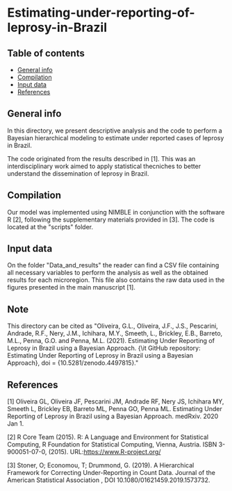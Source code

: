 # Estimating-under-reporting-of-leprosy-in-Brazil

## Table of contents
* [General info](#general-info)
* [Compilation](#compilation)
* [Input data](#data)
* [References](#references)

## General info
In this directory, we present descriptive analysis and the code to perform a Bayesian hierarchical modeling to estimate under reported cases of leprosy in Brazil.

The code originated from the results described in [1]. This was an interdisciplinary work aimed to apply statistical thecniches to better understand the dissemination of leprosy in Brazil. 

## Compilation
Our model was implemented using NIMBLE in conjunction with the software R [2], following the supplementary materials provided in [3]. The code is located at the "scripts" folder.

## Input data
On the folder "Data_and_results" the reader can find a CSV file containing all necessary variables to perform the analysis as well as the obtained results for each microregion. This file also contains the raw data used in the figures presented in the main manuscript [1].

## Note
This directory can be cited as "Oliveira, G.L., Oliveira, J.F., J.S., Pescarini, Andrade, R.F., Nery, J.M., Ichihara, M.Y., Smeeth, L., Brickley, E.B., Barreto, M.L., Penna, G.O. and Penna, M.L. (2021). Estimating Under Reporting of Leprosy in Brazil using a Bayesian Approach. {\it GitHub repository: Estimating Under Reporting of Leprosy in Brazil using a Bayesian Approach}, doi = {10.5281/zenodo.4497815}."

## References 
[1] Oliveira GL, Oliveira JF, Pescarini JM, Andrade RF, Nery JS, Ichihara MY, Smeeth L, Brickley EB, Barreto ML, Penna GO, Penna ML. Estimating Under Reporting of Leprosy in Brazil using a Bayesian Approach. medRxiv. 2020 Jan 1.

[2] R Core Team (2015). R: A Language and Environment for Statistical Computing, R Foundation for Statistical Computing, Vienna, Austria. ISBN 3-900051-07-0, (2015). URL:https://www.R-project.org/

[3] Stoner, O; Economou, T; Drummond, G. (2019). A Hierarchical Framework for Correcting Under-Reporting in Count Data. Journal of the American Statistical Association , DOI 10.1080/01621459.2019.1573732.
